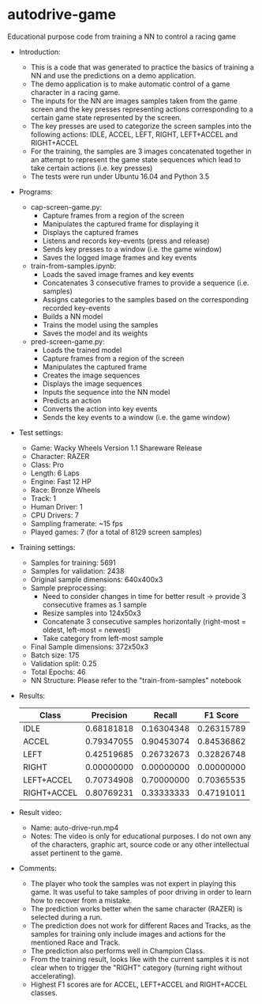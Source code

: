 # autodrive-game
Educational purpose code from training a NN to control a racing game

- Introduction:
  - This is a code that was generated to practice the basics of training a NN and use the predictions on a demo application.
  - The demo application is to make automatic control of a game character in a racing game.
  - The inputs for the NN are images samples taken from the game screen and the key presses representing actions corresponding to a certain game state represented by the screen.
  - The key presses are used to categorize the screen samples into the following actions: IDLE, ACCEL, LEFT, RIGHT, LEFT+ACCEL and RIGHT+ACCEL
  - For the training, the samples are 3 images concatenated together in an attempt to represent the game state sequences which lead to take certain actions (i.e. key presses)
  - The tests were run under Ubuntu 16.04 and Python 3.5
  
- Programs:
  - cap-screen-game.py:
    - Capture frames from a region of the screen
    - Manipulates the captured frame for displaying it
    - Displays the captured frames
    - Listens and records key-events (press and release)
    - Sends key presses to a window (i.e. the game window)
    - Saves the logged image frames and key events
  - train-from-samples.ipynb:
    - Loads the saved image frames and key events
    - Concatenates 3 consecutive frames to provide a sequence (i.e. samples)
    - Assigns categories to the samples based on the corresponding recorded key-events
    - Builds a NN model
    - Trains the model using the samples
    - Saves the model and its weights
  - pred-screen-game.py:
    - Loads the trained model
    - Capture frames from a region of the screen
    - Manipulates the captured frame
    - Creates the image sequences
    - Displays the image sequences
    - Inputs the sequence into the NN model
    - Predicts an action
    - Converts the action into key events
    - Sends the key events to a window (i.e. the game window)

- Test settings:
  - Game: Wacky Wheels Version 1.1 Shareware Release
  - Character: RAZER
  - Class: Pro
  - Length: 6 Laps
  - Engine: Fast 12 HP
  - Race: Bronze Wheels
  - Track: 1
  - Human Driver: 1
  - CPU Drivers: 7
  - Sampling framerate: ~15 fps
  - Played games: 7 (for a total of 8129 screen samples)

- Training settings:
  - Samples for training:	5691
  - Samples for validation:	2438
  - Original sample dimensions: 640x400x3
  - Sample preprocessing:
	  - Need to consider changes in time for better result -> provide 3 consecutive frames as 1 sample
	  - Resize samples into 124x50x3
	  - Concatenate 3 consecutive samples horizontally (right-most = oldest, left-most = newest)
	  - Take category from left-most sample 
  - Final Sample dimensions: 372x50x3
  - Batch size:	175
  - Validation split: 0.25
  - Total Epochs: 46
  - NN Structure: Please refer to the "train-from-samples" notebook

- Results:

  | Class | Precision | Recall | F1 Score |
  |---|---|---|---|
  | IDLE | 0.68181818 | 0.16304348 | 0.26315789 |
  | ACCEL | 0.79347055 | 0.90453074 | 0.84536862 |
  | LEFT | 0.42519685 | 0.26732673 | 0.32826748 |
  | RIGHT | 0.00000000 | 0.00000000 | 0.00000000 |
  | LEFT+ACCEL | 0.70734908 | 0.70000000 | 0.70365535 |
  | RIGHT+ACCEL | 0.80769231 | 0.33333333 | 0.47191011 |

- Result video:
  - Name: auto-drive-run.mp4
  - Notes: The video is only for educational purposes. I do not own any of the characters, graphic art, source code or any other intellectual asset pertinent to the game. 

- Comments:
  - The player who took the samples was not expert in playing this game. It was useful to take samples of poor driving in order to learn how to recover from a mistake.
  - The prediction works better when the same character (RAZER) is selected during a run.
  - The prediction does not work for different Races and Tracks, as the samples for training only include images and actions for the mentioned Race and Track.
  - The prediction also performs well in Champion Class.
  - From the training result, looks like with the current samples it is not clear when to trigger the "RIGHT" category (turning right without accelerating).
  - Highest F1 scores are for ACCEL, LEFT+ACCEL and RIGHT+ACCEL classes.
